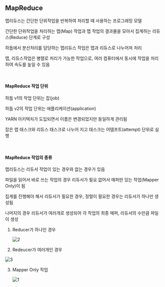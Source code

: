 ## MapReduce

맵리듀스는 간단한 단위작업을 반복하여 처리할 때 사용하는 프로그래밍 모델

간단한 단위작업을 처리하는 맵(Map) 작업과 맵 작업의 결과물을 모아서 집계하는 리듀스(Reduce) 단계로 구성

하둡에서 분산처리를 담당하는 맵리듀스 작업은 맵과 리듀스로 나누어져 처리

맵, 리듀스작업은 병렬로 처리가 가능한 작업으로, 여러 컴퓨터에서 동시에 작업을 처리하여 속도를 높일 수 있음

​    

#### MapReduce 작업 단위

하둡 v1의 작업 단위는 잡(job)

하둡 v2의 작업 단위는 애플리케이션(application)

YARN 아키텍처가 도입되면서 이름은 변경되었지만 동일하게 관리됨

잡은 맵 태스크와 리듀스 태스크로 나누어 지고 태스크는 어템프트(attempt) 단위로 실행

​    

#### MapReduce 작업의 종류

맵리듀스는 리듀서 작업이 있는 경우와 없는 경우가 있음

파일을 읽어서 바로 쓰는 작업의 경우 리듀서가 필요 없어서 매퍼만 있는 작업(Mapper Only)이 됨

집계를 진행해야 해서 리듀서가 필요한 경우, 정렬이 필요한 경우는 리듀서가 하나만 생성됨

나머지의 경우 리듀서가 여러개로 생성되어 각 작업의 최종 매퍼, 리듀서의 수만큼 파일이 생성

1. Reducer가 하나인 경우

   ![2](https://autofei.files.wordpress.com/2010/06/2-2.png?w=300&h=165)

2. Redeucer가 여러개인 경우

![3](https://autofei.files.wordpress.com/2010/06/2-3.png?w=300)

3. Mapper Only 작업

   ![1](https://autofei.files.wordpress.com/2010/06/2-4.png?w=300&h=254)



